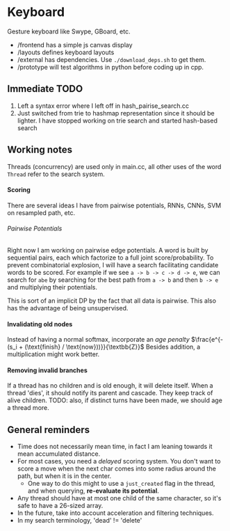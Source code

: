 # Keyboard

Gesture keyboard like Swype, GBoard, etc.

 - /frontend has a simple js canvas display
 - /layouts defines keyboard layouts
 - /external has dependencies. Use `./download_deps.sh` to get them.
 - /prototype will test algorithms in python before coding up in cpp.



## Immediate TODO
 1. Left a syntax error where I left off in hash_pairise_search.cc
 2. Just switched from trie to hashmap representation since it should be lighter. I have stopped working on trie search and started hash-based search
 

## Working notes


Threads (concurrency) are used only in main.cc, all other uses of the word `Thread` refer to the search system.

#### Scoring
There are several ideas I have from pairwise potentials, RNNs, CNNs, SVM on resampled path, etc.

###### Pairwise Potentials
Right now I am working on pairwise edge potentials. A word is built by sequential pairs, each which factorize to a full joint
score/probability. To prevent combinatorial explosion, I will have a search facilitating candidate words to be scored.
For example if we see `a -> b -> c -> d -> e`, we can search for `abe` by searching
for the best path from `a -> b` and then `b -> e` and multiplying their potentials.

This is sort of an implicit DP by the fact that all data is pairwise.
This also has the advantage of being unsupervised.


#### Invalidating old nodes
Instead of having a normal softmax, incorporate an *age penalty* $\frac{e^{-(s_i + (\text{finish} / \text{now}))}}{\textbb{Z}}$
Besides addition, a multiplication might work better.

#### Removing invalid branches
If a thread has no children and is old enough, it will delete itself.
When a thread 'dies', it should notify its parent and cascade. They keep track of alive children.
TODO: also, if distinct turns have been made, we should age a thread more.

## General reminders
  - Time does not necessarily mean time, in fact I am leaning towards it mean accumulated distance.
  - For most cases, you need a *delayed* scoring system. You don't want to score a move when the next char comes into
    some radius around the path, but when it is in the center.
     - One way to do this might to use a `just_created` flag in the thread, and when querying, **re-evaluate its potential**.
  - Any thread should have at most one child of the same character, so it's safe to have a 26-sized array.
  - In the future, take into account acceleration and filtering techniques.
  - In my search terminology, 'dead' != 'delete'
